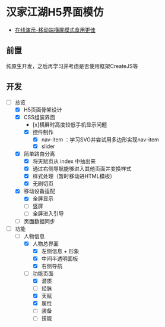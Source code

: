 # 汉家江湖H5界面模仿

- [在线演示-移动端横屏模式食用更佳](https://nodreame.github.io/jianghu-hanjia-mock/)

## 前置

  纯原生开发，之后再学习并考虑是否使用框架CreateJS等

## 开发

- [ ] 总览
  - [x] H5页面骨架设计
  - [x] CSS组装界面
    - [x]横屏时高度较低手机显示问题
    - [x] 控件制作
      - [x] nav-item ：学习SVG并尝试用多边形实现nav-item
      - [x] slider
  - [x] 简单路由分离
    - [x] 将天赋页从 index 中抽出来
    - [x] 通过右侧导航能够进入其他页面并变换样式
    - [x] 样式处理（暂时移动进HTML模板）
    - [x] 无刷切页
  - [x] 移动设备适配
    - [x] 全屏显示
    - [ ] 竖屏
    - [ ] 全屏进入引导
  - [ ] 页面数据同步

- [ ] 功能
  - [ ] 人物信息
    - [x] 人物总界面
      - [x] 左侧信息 + 形象
      - [x] 中间半透明面板
      - [x] 右侧导航
    - [ ] 功能页面
      - [x] 潜质
      - [ ] 经脉
      - [x] 天赋
      - [x] 属性
      - [ ] 装备
      - [ ] 技能